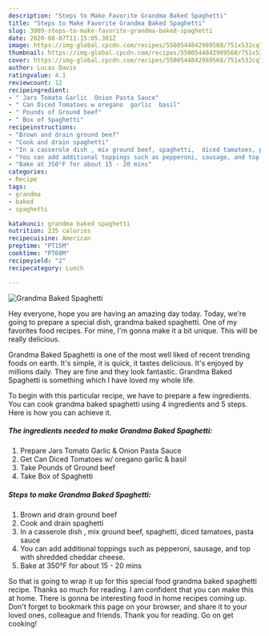 ```yaml
---
description: "Steps to Make Favorite Grandma Baked Spaghetti"
title: "Steps to Make Favorite Grandma Baked Spaghetti"
slug: 3009-steps-to-make-favorite-grandma-baked-spaghetti
date: 2020-08-07T11:15:05.301Z
image: https://img-global.cpcdn.com/recipes/5500544842989568/751x532cq70/grandma-baked-spaghetti-recipe-main-photo.jpg
thumbnail: https://img-global.cpcdn.com/recipes/5500544842989568/751x532cq70/grandma-baked-spaghetti-recipe-main-photo.jpg
cover: https://img-global.cpcdn.com/recipes/5500544842989568/751x532cq70/grandma-baked-spaghetti-recipe-main-photo.jpg
author: Lucas Davis
ratingvalue: 4.1
reviewcount: 12
recipeingredient:
- " Jars Tomato Garlic  Onion Pasta Sauce"
- " Can Diced Tomatoes w oregano  garlic  basil"
- " Pounds of Ground beef"
- " Box of Spaghetti"
recipeinstructions:
- "Brown and drain ground beef"
- "Cook and drain spaghetti"
- "In a casserole dish , mix ground beef, spaghetti,  diced tamatoes, pasta sauce"
- "You can add additional toppings such as pepperoni, sausage, and top with shredded cheddar cheese."
- "Bake at 350°F for about 15 - 20 mins"
categories:
- Recipe
tags:
- grandma
- baked
- spaghetti

katakunci: grandma baked spaghetti 
nutrition: 235 calories
recipecuisine: American
preptime: "PT15M"
cooktime: "PT60M"
recipeyield: "2"
recipecategory: Lunch

---
```



![Grandma Baked Spaghetti](https://img-global.cpcdn.com/recipes/5500544842989568/751x532cq70/grandma-baked-spaghetti-recipe-main-photo.jpg)

Hey everyone, hope you are having an amazing day today. Today, we're going to prepare a special dish, grandma baked spaghetti. One of my favorites food recipes. For mine, I'm gonna make it a bit unique. This will be really delicious.

Grandma Baked Spaghetti is one of the most well liked of recent trending foods on earth. It's simple, it is quick, it tastes delicious. It's enjoyed by millions daily. They are fine and they look fantastic. Grandma Baked Spaghetti is something which I have loved my whole life.




To begin with this particular recipe, we have to prepare a few ingredients. You can cook grandma baked spaghetti using 4 ingredients and 5 steps. Here is how you can achieve it.

<!--inarticleads1-->

##### The ingredients needed to make Grandma Baked Spaghetti:

1. Prepare  Jars Tomato Garlic &amp; Onion Pasta Sauce
1. Get  Can Diced Tomatoes w/ oregano  garlic &amp; basil
1. Take  Pounds of Ground beef
1. Take  Box of Spaghetti




<!--inarticleads2-->

##### Steps to make Grandma Baked Spaghetti:

1. Brown and drain ground beef
1. Cook and drain spaghetti
1. In a casserole dish , mix ground beef, spaghetti,  diced tamatoes, pasta sauce
1. You can add additional toppings such as pepperoni, sausage, and top with shredded cheddar cheese.
1. Bake at 350°F for about 15 - 20 mins




So that is going to wrap it up for this special food grandma baked spaghetti recipe. Thanks so much for reading. I am confident that you can make this at home. There is gonna be interesting food in home recipes coming up. Don't forget to bookmark this page on your browser, and share it to your loved ones, colleague and friends. Thank you for reading. Go on get cooking!
